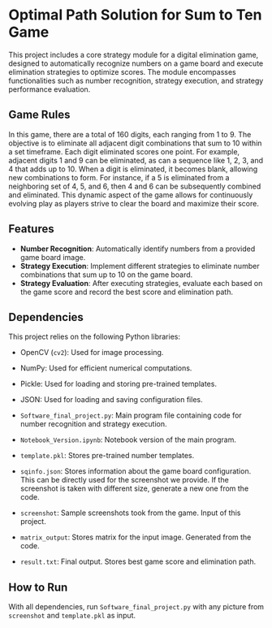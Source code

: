 # Optimal Path Solution for Sum to Ten Game

This project includes a core strategy module for a digital elimination game, designed to automatically recognize numbers on a game board and execute elimination strategies to optimize scores. The module encompasses functionalities such as number recognition, strategy execution, and strategy performance evaluation.

## Game Rules

In this game, there are a total of 160 digits, each ranging from 1 to 9. The objective is to eliminate all adjacent digit combinations that sum to 10 within a set timeframe. Each digit eliminated scores one point. For example, adjacent digits 1 and 9 can be eliminated, as can a sequence like 1, 2, 3, and 4 that adds up to 10.
When a digit is eliminated, it becomes blank, allowing new combinations to form. For instance, if a 5 is eliminated from a neighboring set of 4, 5, and 6, then 4 and 6 can be subsequently combined and eliminated. This dynamic aspect of the game allows for continuously evolving play as players strive to clear the board and maximize their score.

## Features

- **Number Recognition**: Automatically identify numbers from a provided game board image.
- **Strategy Execution**: Implement different strategies to eliminate number combinations that sum up to 10 on the game board.
- **Strategy Evaluation**: After executing strategies, evaluate each based on the game score and record the best score and elimination path.

## Dependencies

This project relies on the following Python libraries:

- OpenCV (`cv2`): Used for image processing.
- NumPy: Used for efficient numerical computations.
- Pickle: Used for loading and storing pre-trained templates.
- JSON: Used for loading and saving configuration files.

- `Software_final_project.py`: Main program file containing code for number recognition and strategy execution.
- `Notebook_Version.ipynb`: Notebook version of the main program.
- `template.pkl`: Stores pre-trained number templates.
- `sqinfo.json`: Stores information about the game board configuration. This can be directly used for the screenshot we provide. If the screenshot is taken with different size, generate a new one from the code.
- `screenshot`: Sample screenshots took from the game. Input of this project.
- `matrix_output`: Stores matrix for the input image. Generated from the code.
- `result.txt`: Final output. Stores best game score and elimination path.

## How to Run
With all dependencies, run `Software_final_project.py` with any picture from `screenshot` and `template.pkl` as input. 
